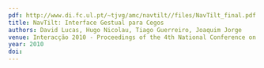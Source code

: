 ```yaml
---
pdf: http://www.di.fc.ul.pt/~tjvg/amc/navtilt//files/NavTilt_final.pdf
title: NavTilt: Interface Gestual para Cegos
authors: David Lucas, Hugo Nicolau, Tiago Guerreiro, Joaquim Jorge
venue: Interacção 2010 - Proceedings of the 4th National Conference on Human-Computer Interaction. Aveiro, Portugal, October, 2010
year: 2010
doi: 
---
```

